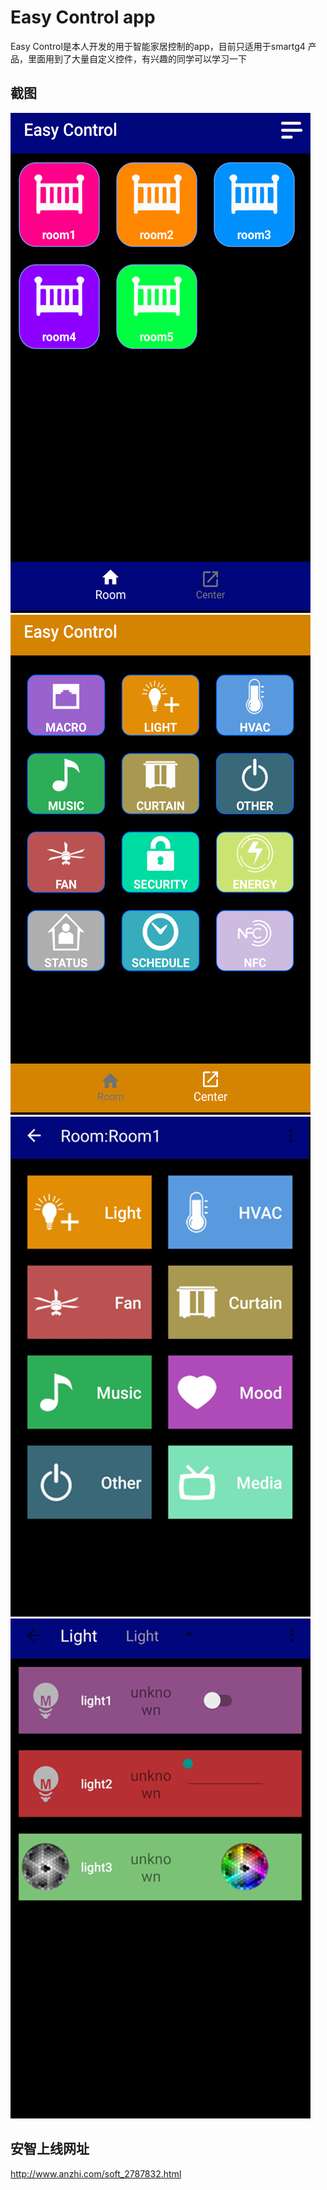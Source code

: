 # Easy Control app
Easy Control是本人开发的用于智能家居控制的app，目前只适用于smartg4 产品，里面用到了大量自定义控件，有兴趣的同学可以学习一下

## 截图
![](screenshot/Screenshot_2017-03-31-16-45-35.png)
![](screenshot/Screenshot_2017-03-31-16-45-38.png)
![](screenshot/图片2.png)
![](screenshot/图片3.png)


## 安智上线网址
http://www.anzhi.com/soft_2787832.html